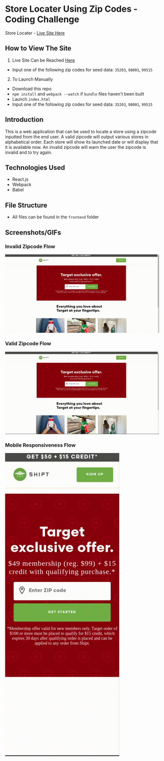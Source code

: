 # Store Locater Using Zip Codes - Coding Challenge

Store Locater - [Live Site Here](https://greenrabite.github.io/store-locator-zip-code/#/)

## How to View The Site
1. Live Site Can be Reached [Here](https://greenrabite.github.io/store-locator-zip-code/#/)
  * Input one of the following zip codes for seed data: `35203`, `98001`, `99515`
2. To Launch Manually
  * Download this repo
  * `npm install` and `webpack --watch` if `bundle` files haven't been built
  * Launch `index.html`
  * Input one of the following zip codes for seed data: `35203`, `98001`, `99515`

## Introduction
This is a web application that can be used to locate a store using a zipcode inputted from the end user. A valid zipcode will output various stores in alphabetical order. Each store will show its launched date or will display that it is available now. An invalid zipcode will warn the user the zipcode is invalid and to try again.

## Technologies Used
* React.js
* Webpack
* Babel

## File Structure
* All files can be found in the `frontend` folder

## Screenshots/GIFs

### Invalid Zipcode Flow
![InvalidZipcodeFlow](https://github.com/GreenRabite/store-locator-zip-code/blob/master/images/gifs/invalid-zipcode.gif?raw=true)

### Valid Zipcode Flow
![ValidZipcodeFlow](https://raw.githubusercontent.com/GreenRabite/store-locator-zip-code/master/images/gifs/valid-zipcode.gif)

### Mobile Responsiveness Flow
![Mobile Responsiveness](https://github.com/GreenRabite/store-locator-zip-code/blob/master/images/gifs/mobile-response.gif?raw=true)
